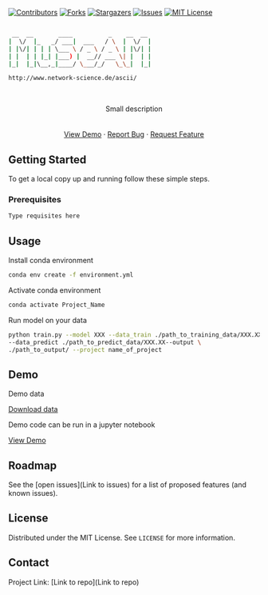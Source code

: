 <!-- PROJECT SHIELDS -->
<!--
*** I'm using markdown "reference style" links for readability.
*** Reference links are enclosed in brackets [ ] instead of parentheses ( ).
*** See the bottom of this document for the declaration of the reference variables
*** for contributors-url, forks-url, etc. This is an optional, concise syntax you may use.
*** https://www.markdownguide.org/basic-syntax/#reference-style-links
-->

[![Contributors][contributors-shield]][contributors-url]
[![Forks][forks-shield]][forks-url]
[![Stargazers][stars-shield]][stars-url]
[![Issues][issues-shield]][issues-url]
[![MIT License][license-shield]][license-url]


```sh

 __  __       ____          _    __  __ 
|  \/  |_   _/ ___|  ___   / \  |  \/  |
| |\/| | | | \___ \ / _ \ / _ \ | |\/| |
| |  | | |_| |___) |  __// ___ \| |  | |
|_|  |_|\__,_|____/ \___/_/   \_\_|  |_|                           

http://www.network-science.de/ascii/

```

<!-- PROJECT LOGO -->

<br />

<p align="center">
  
  <a href="https://github.com/github_username/repo_name">
    
   
  </a>

  <p align="center">
     Small description
    <br />
    <br />
    <br />
    <a href="Link to demo">View Demo</a>
    ·
    <a href="Link to repo issues">Report Bug</a>
    ·
    <a href="Link to repo issues">Request Feature</a>
  </p>
</p>


<!-- GETTING STARTED -->

## Getting Started

To get a local copy up and running follow these simple steps.

### Prerequisites

```sh
Type requisites here
```


<!-- USAGE EXAMPLES -->

## Usage

Install conda environment

```sh
conda env create -f environment.yml
```

Activate conda environment 

```sh
conda activate Project_Name
```

Run model on your data

```sh
python train.py --model XXX --data_train ./path_to_training_data/XXX.XX \
--data_predict ./path_to_predict_data/XXX.XX--output \
./path_to_output/ --project name_of_project
```

## Demo

Demo data 

<p>
  <p>
    <a href="Link to data download">Download data</a>
  </p>
</p>

Demo code can be run in a jupyter notebook

<p>
  <p>
    <a href="Link to demo notebook">View Demo</a>
  </p>
</p>


<!-- ROADMAP -->
## Roadmap

See the [open issues](Link to issues) for a list of proposed features (and known issues).


<!-- LICENSE -->
## License

Distributed under the MIT License. See `LICENSE` for more information.


<!-- CONTACT -->
## Contact

Project Link: [Link to repo](Link to repo)



<!-- MARKDOWN LINKS & IMAGES -->
<!-- https://www.markdownguide.org/basic-syntax/#reference-style-links -->
[contributors-shield]: https://img.shields.io/github/contributors/franciscogrisanti/Simple_Python_Template.svg?style=flat-square
[contributors-url]: https://github.com/franciscogrisanti/Simple_Python_Template/graphs/contributors
[forks-shield]: https://img.shields.io/github/forks/franciscogrisanti/Simple_Python_Template.svg?style=flat-square
[forks-url]: https://github.com/franciscogrisanti/Simple_Python_Template/network/members
[stars-shield]: https://img.shields.io/github/stars/franciscogrisanti/Simple_Python_Template.svg?style=flat-square
[stars-url]: https://github.com/franciscogrisanti/Simple_Python_Template/stargazers
[issues-shield]: https://img.shields.io/github/issues/sameelab/Simple_Python_Template.svg?style=flat-square
[issues-url]: https://github.com/franciscogrisanti/Simple_Python_Template/issues
[license-shield]: https://img.shields.io/github/license/sameelab/Simple_Python_Template.svg?style=flat-square
[license-url]: https://github.com/franciscogrisanti/Simple_Python_Template/blob/master/LICENSE.txt
